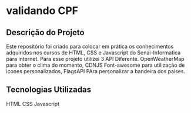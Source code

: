 # validando CPF

## Descrição do Projeto

Este repositório foi criado para colocar em prática os conhecimentos adquiridos nos cursos de HTML, CSS e Javascript do Senai-Informatica para internet. Para esse projeto utilizei 3 API Diferente. OpenWeatherMap para obter o clima do momento, CDNJS Font-awesome para utilização de icones personalizados, FlagsAPI PAra personalizar a bandeira dos países.

## Tecnologias Utilizadas

HTML
CSS
Javascript

